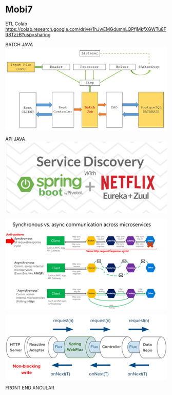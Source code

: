 # Mobi7

ETL
Colab
https://colab.research.google.com/drive/1hJwEMGdumnLQPfjMkfXGWTu8Ftt8TzzB?usp=sharing

BATCH JAVA
![](./img/java.png)


API JAVA
![](./img/x.png)

![](./img/0.png)

![](./img/00.png)


FRONT END ANGULAR

